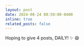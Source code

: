 ```yaml
---
layout: post
date: 2024-08-24 08:59:00-0400
inline: true
related_posts: false
---
```


Hoping to give 4 posts, DAILY! :sparkles: :smile:
